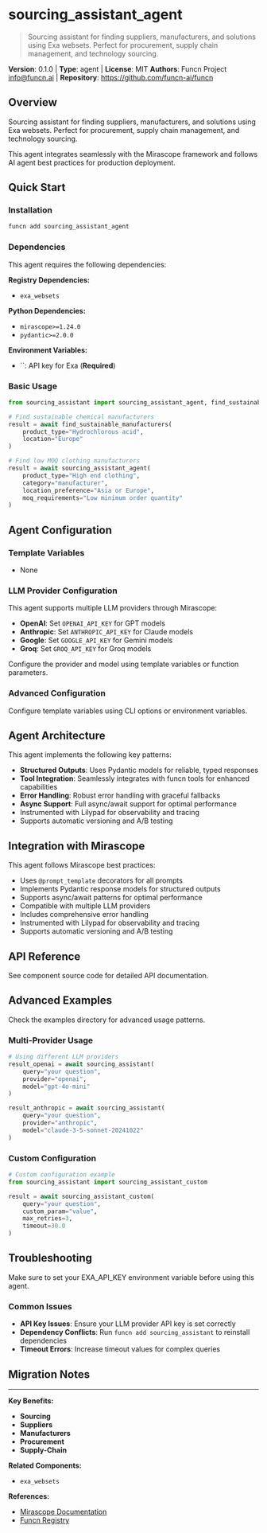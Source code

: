 # sourcing_assistant_agent

> Sourcing assistant for finding suppliers, manufacturers, and solutions using Exa websets. Perfect for procurement, supply chain management, and technology sourcing.

**Version**: 0.1.0 | **Type**: agent | **License**: MIT
**Authors**: Funcn Project <info@funcn.ai> | **Repository**: https://github.com/funcn-ai/funcn

## Overview

Sourcing assistant for finding suppliers, manufacturers, and solutions using Exa websets. Perfect for procurement, supply chain management, and technology sourcing.

This agent integrates seamlessly with the Mirascope framework and follows AI agent best practices for production deployment.

## Quick Start

### Installation

```bash
funcn add sourcing_assistant_agent
```

### Dependencies

This agent requires the following dependencies:

**Registry Dependencies:**
- `exa_websets`

**Python Dependencies:**
- `mirascope>=1.24.0`
- `pydantic>=2.0.0`

**Environment Variables:**
- ``: API key for Exa (**Required**)

### Basic Usage

```python
from sourcing_assistant import sourcing_assistant_agent, find_sustainable_manufacturers

# Find sustainable chemical manufacturers
result = await find_sustainable_manufacturers(
    product_type="Hydrochlorous acid",
    location="Europe"
)

# Find low MOQ clothing manufacturers
result = await sourcing_assistant_agent(
    product_type="High end clothing",
    category="manufacturer",
    location_preference="Asia or Europe",
    moq_requirements="Low minimum order quantity"
)
```

## Agent Configuration

### Template Variables

- None

### LLM Provider Configuration

This agent supports multiple LLM providers through Mirascope:

- **OpenAI**: Set `OPENAI_API_KEY` for GPT models
- **Anthropic**: Set `ANTHROPIC_API_KEY` for Claude models
- **Google**: Set `GOOGLE_API_KEY` for Gemini models
- **Groq**: Set `GROQ_API_KEY` for Groq models

Configure the provider and model using template variables or function parameters.

### Advanced Configuration

Configure template variables using CLI options or environment variables.

## Agent Architecture

This agent implements the following key patterns:

- **Structured Outputs**: Uses Pydantic models for reliable, typed responses
- **Tool Integration**: Seamlessly integrates with funcn tools for enhanced capabilities
- **Error Handling**: Robust error handling with graceful fallbacks
- **Async Support**: Full async/await support for optimal performance
- Instrumented with Lilypad for observability and tracing
- Supports automatic versioning and A/B testing

## Integration with Mirascope

This agent follows Mirascope best practices:

- Uses `@prompt_template` decorators for all prompts
- Implements Pydantic response models for structured outputs
- Supports async/await patterns for optimal performance
- Compatible with multiple LLM providers
- Includes comprehensive error handling
- Instrumented with Lilypad for observability and tracing
- Supports automatic versioning and A/B testing

## API Reference

See component source code for detailed API documentation.

## Advanced Examples

Check the examples directory for advanced usage patterns.

### Multi-Provider Usage

```python
# Using different LLM providers
result_openai = await sourcing_assistant(
    query="your question",
    provider="openai",
    model="gpt-4o-mini"
)

result_anthropic = await sourcing_assistant(
    query="your question",
    provider="anthropic",
    model="claude-3-5-sonnet-20241022"
)
```

### Custom Configuration

```python
# Custom configuration example
from sourcing_assistant import sourcing_assistant_custom

result = await sourcing_assistant_custom(
    query="your question",
    custom_param="value",
    max_retries=3,
    timeout=30.0
)
```

## Troubleshooting

Make sure to set your EXA_API_KEY environment variable before using this agent.

### Common Issues

- **API Key Issues**: Ensure your LLM provider API key is set correctly
- **Dependency Conflicts**: Run `funcn add sourcing_assistant` to reinstall dependencies
- **Timeout Errors**: Increase timeout values for complex queries

## Migration Notes



---

**Key Benefits:**
- **Sourcing**
- **Suppliers**
- **Manufacturers**
- **Procurement**
- **Supply-Chain**

**Related Components:**
- `exa_websets`

**References:**
- [Mirascope Documentation](https://mirascope.com)
- [Funcn Registry](https://github.com/funcn-ai/funcn)
